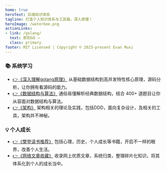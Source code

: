 ```yaml
---
home: true
heroText: 后端知识体系
tagline: 打造个人知识体系与工具箱，深入原理！
heroImage: /waterbee.png
actionLinks:
- link: /golang/
  text: 即刻GO →
  class: primary
footer: MIT Licensed | Copyright © 2023-present Evan Muxi
---
```


### 📚 系统学习

- [👉《深入理解golang原理》](/golang/) 从基础数据结构到高并发特性核心原理，源码分析，让你拥有看源码的能力。
- [👉《数据结构与算法》](/algorithm/) 通俗易懂解析经典数据结构，结合 400+ 道题目让你从容面对数据结构与算法。
- [👉《架构》](/architecture/ddd_1_introduce) 架构相关的理论及实践，包括DDD，面向复杂设计，及相关的工具，架构并不神秘。

### 💡 个人成长

- [👉《樊登读书推荐》](/growth/fandeng/) 包括心理，历史，个人成长等书籍，开启不一样的眼界，改善个人生活。
- [👉《网络文章收藏》](/growth/article/) 收录网上优质文章，系统归类，整理碎片化知识，将其体系化到个人的成长当中。


